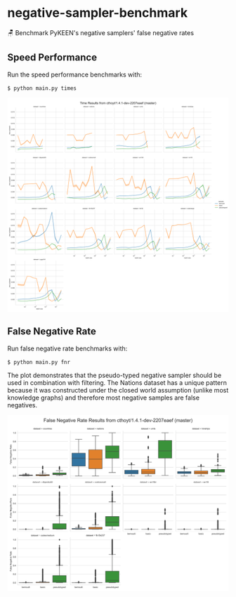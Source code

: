 # negative-sampler-benchmark

🪑 Benchmark PyKEEN's negative samplers' false negative rates

## Speed Performance

Run the speed performance benchmarks with:

```shell
$ python main.py times
```

![Times](img/cthoyt/2207eaef/times.svg)

## False Negative Rate

Run false negative rate benchmarks with:

```shell
$ python main.py fnr
```

The plot demonstrates that the pseudo-typed negative sampler should be used in combination with filtering. The Nations
dataset has a unique pattern because it was constructed under the closed world assumption (unlike most knowledge graphs)
and therefore most negative samples are false negatives.

![False Negative Rate](img/cthoyt/2207eaef/fnr.png)

